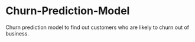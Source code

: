 # Churn-Prediction-Model
Churn prediction model to find out customers who are likely to churn out of business.
